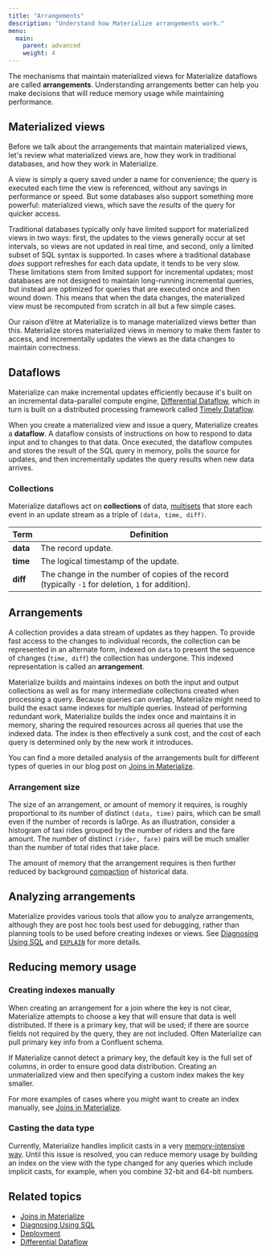 ```yaml
---
title: "Arrangements"
description: "Understand how Materialize arrangements work."
menu:
  main:
    parent: advanced
    weight: 4
---
```


The mechanisms that maintain materialized views for Materialize dataflows are called **arrangements**. Understanding arrangements better can help you make decisions that will reduce memory usage while maintaining performance.

## Materialized views

Before we talk about the arrangements that maintain materialized views, let's review what materialized views are, how they work in traditional databases, and how they work in Materialize.

A view is simply a query saved under a name for convenience; the query is executed each time the view is referenced, without any savings in performance or speed. But some databases also support something more powerful: materialized views, which save the *results* of the query for quicker access.

Traditional databases typically only have limited support for materialized views in two ways: first, the updates to the views generally occur at set intervals, so views are not updated in real time, and second, only a limited subset of SQL syntax is supported. In cases where a traditional database *does* support refreshes for each data update, it tends to be very slow. These limitations stem from limited support for incremental updates; most databases are not designed to maintain long-running incremental queries, but instead are optimized for queries that are executed once and then wound down. This means that when the data changes, the materialized view must be recomputed from scratch in all but a few simple cases.

Our raison d’être at Materialize is to manage materialized views better than this. Materialize stores materialized views in memory to make them faster to access, and incrementally updates the views as the data changes to maintain correctness.

## Dataflows

Materialize can make incremental updates efficiently because it's built on an incremental data-parallel compute engine, [Differential Dataflow](https://timelydataflow.github.io/differential-dataflow/introduction.html), which in turn is built on a distributed processing framework called [Timely Dataflow](https://timelydataflow.github.io/timely-dataflow/).

When you create a materialized view and issue a query, Materialize creates a **dataflow**. A dataflow consists of instructions on how to respond to data input and to changes to that data. Once executed, the dataflow computes and stores the result of the SQL query in memory, polls the source for updates, and then incrementally updates the query results when new data arrives.

### Collections

Materialize dataflows act on **collections** of data, [multisets](https://en.wikipedia.org/wiki/Multiset) that store each event in an update stream as a triple of `(data, time, diff)`.

Term | Definition
-----|-----------
**data**  |  The record update.
**time**  |  The logical timestamp of the update.
**diff**  |  The change in the number of copies of the record (typically `-1` for deletion, `1` for addition).

## Arrangements

A collection provides a data stream of updates as they happen. To provide fast access to the changes to individual records, the collection can be represented in an alternate form, indexed on `data` to present the sequence of changes (`time, diff`) the collection has undergone. This indexed representation is called an **arrangement**.

Materialize builds and maintains indexes on both the input and output collections as well as for many intermediate collections created when processing a query. Because queries can overlap, Materialize might need to build the exact same indexes for multiple queries. Instead of performing redundant work, Materialize builds the index once and maintains it in memory, sharing the required resources across all queries that use the indexed data. The index is then effectively a sunk cost, and the cost of each query is determined only by the new work it introduces.

You can find a more detailed analysis of the arrangements built for different types of queries in our blog post on [Joins in Materialize](https://materialize.com/joins-in-materialize).

### Arrangement size

The size of an arrangement, or amount of memory it requires, is roughly proportional to its number of distinct `(data, time)` pairs, which can be small even if the number of records is la0rge. As an illustration, consider a histogram of taxi rides grouped by the number of riders and the fare amount. The number of distinct `(rider, fare)` pairs will be much smaller than the number of total rides that take place.

The amount of memory that the arrangement requires is then further reduced by background [compaction](/ops/optimization/#compaction) of historical data.

## Analyzing arrangements

Materialize provides various tools that allow you to analyze arrangements, although they are post hoc tools best used for debugging, rather than planning tools to be used before creating indexes or views. See [Diagnosing Using SQL](/ops/troubleshooting/) and [`EXPLAIN`](/sql/explain/) for more details.

## Reducing memory usage

### Creating indexes manually

When creating an arrangement for a join where the key is not clear, Materialize attempts to choose a key that will ensure that data is well distributed. If there is a primary key, that will be used; if there are source fields not required by the query, they are not included. Often Materialize can pull primary key info from a Confluent schema.

If Materialize cannot detect a primary key, the default key is the full set of columns, in order to ensure good data distribution. Creating an unmaterialized view and then specifying a custom index makes the key smaller.

For more examples of cases where you might want to create an index manually, see [Joins in Materialize](https://materialize.com/joins-in-materialize/).

### Casting the data type

Currently, Materialize handles implicit casts in a very [memory-intensive way](https://github.com/MaterializeInc/materialize/issues/4171). Until this issue is resolved, you can reduce memory usage by building an index on the view with the type changed for any queries which include implicit casts, for example, when you combine 32-bit and 64-bit numbers.

## Related topics

* [Joins in Materialize](https://materialize.com/joins-in-materialize/)
* [Diagnosing Using SQL](/ops/troubleshooting/)
* [Deployment](/ops/optimization/)
* [Differential Dataflow](https://timelydataflow.github.io/differential-dataflow/)
